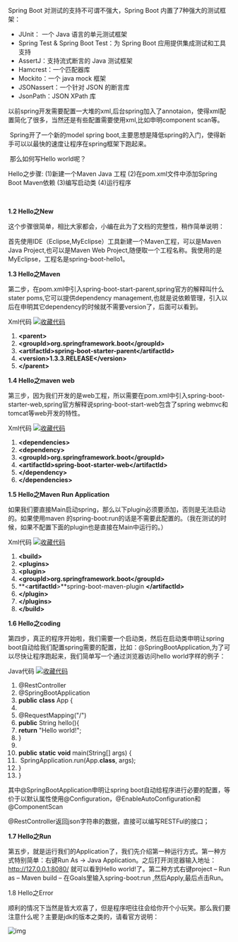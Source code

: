 Spring Boot 对测试的支持不可谓不强大，Spring Boot 内置了7种强大的测试框架：

- JUnit： 一个 Java 语言的单元测试框架
- Spring Test & Spring Boot Test：为 Spring Boot 应用提供集成测试和工具支持
- AssertJ：支持流式断言的 Java 测试框架
- Hamcrest：一个匹配器库
- Mockito：一个 java mock 框架
- JSONassert：一个针对 JSON 的断言库
- JsonPath：JSON XPath 库



 以前spring开发需要配置一大堆的xml,后台spring加入了annotaion，使得xml配置简化了很多，当然还是有些配置需要使用xml,比如申明component scan等。

​    Spring开了一个新的model spring boot,主要思想是降低spring的入门，使得新手可以以最快的速度让程序在spring框架下跑起来。

​    那么如何写Hello world呢？

Hello之步骤:
(1)新建一个Maven Java 工程
(2)在pom.xml文件中添加Spring Boot Maven依赖
(3)编写启动类
(4)运行程序

 

​       

 

**1.2 Hello之New**

​    这个步骤很简单，相比大家都会，小编在此为了文档的完整性，稍作简单说明：

首先使用IDE（Eclipse,MyEclipse）工具新建一个Maven工程，可以是Maven Java Project,也可以是Maven Web Project,随便取一个工程名称。我使用的是MyEclipse，工程名是spring-boot-hello1。

 

**1.3 Hello之Maven**

​    第二步，在pom.xml中引入spring-boot-start-parent,spring官方的解释叫什么stater poms,它可以提供dependency management,也就是说依赖管理，引入以后在申明其它dependency的时候就不需要version了，后面可以看到。

Xml代码 [![收藏代码](https://www.iteye.com/images/icon_star.png)](javascript:void())

1. **<****parent****>** 
2.    **<****groupId****>**org.springframework.boot**</****groupId****>** 
3.    **<****artifactId****>**spring-boot-starter-parent**</****artifactId****>** 
4.    **<****version****>**1.3.3.RELEASE**</****version****>** 
5. **</****parent****>** 

 

 

**1.4 Hello之maven web**

​    第三步，因为我们开发的是web工程，所以需要在pom.xml中引入spring-boot-starter-web,spring官方解释说spring-boot-start-web包含了spring webmvc和tomcat等web开发的特性。

 

Xml代码 [![收藏代码](https://www.iteye.com/images/icon_star.png)](javascript:void())

1. **<****dependencies****>** 
2.    **<****dependency****>** 
3. ​     **<****groupId****>**org.springframework.boot**</****groupId****>** 
4. ​      **<****artifactId****>**spring-boot-starter-web**</****artifactId****>** 
5. ​    **</****dependency****>** 
6. **</****dependencies****>** 

 

**1.5 Hello之Maven Run Application**

​    如果我们要直接Main启动spring，那么以下plugin必须要添加，否则是无法启动的。如果使用maven 的spring-boot:run的话是不需要此配置的。（我在测试的时候，如果不配置下面的plugin也是直接在Main中运行的。）

Xml代码 [![收藏代码](https://www.iteye.com/images/icon_star.png)](javascript:void())

1. **<****build****>** 
2.    **<****plugins****>** 
3. ​      **<****plugin****>** 
4. ​        **<****groupId****>**org.springframework.boot**</****groupId****>** 
5. ​        **<****artifactId****>**spring-boot-maven-plugin **</****artifactId****>** 
6. ​     **</****plugin****>** 
7. ​    **</****plugins****>** 
8. **</****build****>** 

 

**1.6 Hello之coding**

​    第四步，真正的程序开始啦，我们需要一个启动类，然后在启动类申明让spring boot自动给我们配置spring需要的配置，比如：@SpringBootApplication,为了可以尽快让程序跑起来，我们简单写一个通过浏览器访问hello world字样的例子：

Java代码 [![收藏代码](https://www.iteye.com/images/icon_star.png)](javascript:void())

1. @RestController 
2. @SpringBootApplication 
3. **public** **class** App { 
4.   
5.  @RequestMapping("/") 
6.  **public** String hello(){ 
7.   **return** "Hello world!"; 
8.  } 
9.   
10.  **public** **static** **void** main(String[] args) { 
11. ​     SpringApplication.run(App.**class**, args); 
12.  } 
13. } 

 

其中@SpringBootApplication申明让spring boot自动给程序进行必要的配置，等价于以默认属性使用@Configuration，@EnableAutoConfiguration和@ComponentScan

@RestController返回json字符串的数据，直接可以编写RESTFul的接口；

 

**1.7 Hello之Run**

​    第五步，就是运行我们的Application了，我们先介绍第一种运行方式。第一种方式特别简单：右键Run As -> Java Application。之后打开浏览器输入地址：http://127.0.0.1:8080/ 就可以看到Hello world!了。第二种方式右键project – Run as – Maven build – 在Goals里输入spring-boot:run ,然后Apply,最后点击Run。

 

1.8 Hello之Error

​    顺利的情况下当然是皆大欢喜了，但是程序吧往往会给你开个小玩笑。那么我们要注意什么呢？主要是jdk的版本之类的，请看官方说明：

 


![img](http://dl2.iteye.com/upload/attachment/0116/6586/d745e178-b945-33d1-91f8-119d1f05c9e8.png)